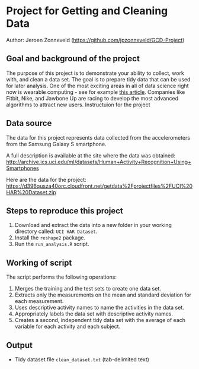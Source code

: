 Project for Getting and Cleaning Data
=====================================
Author: Jeroen Zonneveld (https://github.com/jpzonneveld/GCD-Project)


Goal and background of the project
----------------------------------

The purpose of this project is to demonstrate your ability to collect, work with, and clean a data set. The goal is to prepare tidy data that can be used for later analysis.
One of the most exciting areas in all of data science right now is wearable computing - see for example [this article](http://www.insideactivitytracking.com/data-science-activity-tracking-and-the-battle-for-the-worlds-top-sports-brand/). Companies like Fitbit, Nike, and Jawbone Up are racing to develop the most advanced algorithms to attract new users.
Instructuion for the project

Data source
-----------

The data for this project represents data collected from the accelerometers from the Samsung Galaxy S smartphone. 

A full description is available at the site where the data was obtained: 
http://archive.ics.uci.edu/ml/datasets/Human+Activity+Recognition+Using+Smartphones 

 
Here are the data for the project: 
https://d396qusza40orc.cloudfront.net/getdata%2Fprojectfiles%2FUCI%20HAR%20Dataset.zip 


Steps to reproduce this project
-------------------------------

1. Download and extract the data into a new folder in your working directory called: `UCI HAR Dataset`.
2. Install the `reshape2` package.
3. Run the `run_analysis.R` script.

Working of script
-----------------

The script performs the following operations:

1. Merges the training and the test sets to create one data set.
2. Extracts only the measurements on the mean and standard deviation for each measurement.
3. Uses descriptive activity names to name the activities in the data set.
4. Appropriately labels the data set with descriptive activity names.
5. Creates a second, independent tidy data set with the average of each variable for each activity and each subject. 

Output
------

* Tidy dataset file `clean_dataset.txt` (tab-delimited text)
